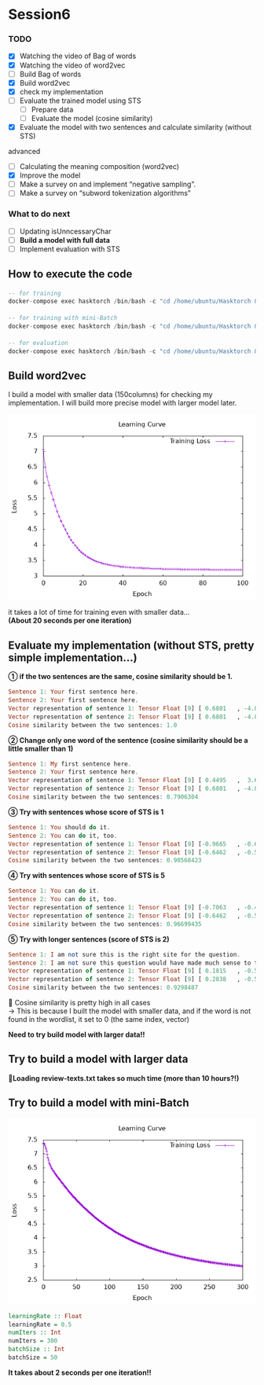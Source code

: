 # Session6
### TODO
- [x] Watching the video of Bag of words 
- [x] Watching the video of  word2vec
- [ ] Build Bag of words 
- [x] Build word2vec
- [x] check my implementation
- [ ] Evaluate the trained model using STS
    - [ ] Prepare data
    - [ ] Evaluate the model (cosine similarity)   
- [x] Evaluate the model with two sentences and calculate similarity (without STS)

advanced  
- [ ] Calculating the meaning composition (word2vec)
- [x] Improve the model
- [ ] Make a survey on and implement “negative sampling”.
- [ ] Make a survey on “subword tokenization algorithms”

### What to do next
- [ ] Updating isUnncessaryChar
- [ ] **Build a model with full data**
- [ ] Implement evaluation with STS

## How to execute the code
```haskell
-- for training
docker-compose exec hasktorch /bin/bash -c "cd /home/ubuntu/Hasktorch && stack run session6-word2vec"

-- for training with mini-Batch
docker-compose exec hasktorch /bin/bash -c "cd /home/ubuntu/Hasktorch && stack run session6-word2vec-mini"

-- for evaluation
docker-compose exec hasktorch /bin/bash -c "cd /home/ubuntu/Hasktorch && stack run session6-word2vec-eval"
```

## Build word2vec
I build a model with smaller data (150columns) for checking my implementation. I will build more precise model with larger model later.

![](charts/word2vec_150_itr100_LearningCurve.png)

it takes a lot of time for training even with smaller data...  
**(About 20 seconds per one iteration)**

## Evaluate my implementation (without STS, pretty simple implementation...)

**① if the two sentences are the same, cosine similarity should be 1.** 
``` haskell
Sentence 1: Your first sentence here.
Sentence 2: Your first sentence here.
Vector representation of sentence 1: Tensor Float [9] [ 0.6801   , -4.8247e-2,  0.5427   ,  0.1331   ,  0.6641   ,  0.2208   , -0.2965   ,  0.5097   , -0.1879   ]
Vector representation of sentence 2: Tensor Float [9] [ 0.6801   , -4.8247e-2,  0.5427   ,  0.1331   ,  0.6641   ,  0.2208   , -0.2965   ,  0.5097   , -0.1879   ]
Cosine similarity between the two sentences: 1.0
```

**② Change only one word of the sentence (cosine similarity should be a little smaller than 1)**  
```haskell
Sentence 1: My first sentence here.
Sentence 2: Your first sentence here.
Vector representation of sentence 1: Tensor Float [9] [ 0.4495   ,  3.6553e-2,  0.7324   ,  0.3811   ,  0.3790   ,  0.9428   , -0.9673   ,  1.2678   ,  9.6277e-4]
Vector representation of sentence 2: Tensor Float [9] [ 0.6801   , -4.8247e-2,  0.5427   ,  0.1331   ,  0.6641   ,  0.2208   , -0.2965   ,  0.5097   , -0.1879   ]
Cosine similarity between the two sentences: 0.7906304
```

**③ Try with sentences whose score of STS is 1**  
```haskell
Sentence 1: You should do it.
Sentence 2: You can do it, too.
Vector representation of sentence 1: Tensor Float [9] [-0.9665   , -0.6121   , -0.3162   ,  2.0432   , -0.6591   ,  9.9336e-2,  0.7142   , -0.7231   , -1.2685   ]
Vector representation of sentence 2: Tensor Float [9] [-0.6462   , -0.5098   , -0.2024   ,  2.5507   , -0.1247   , -0.7358   ,  1.3034   , -0.6771   , -0.8282   ]
Cosine similarity between the two sentences: 0.90568423
```

**④ Try with sentences whose score of STS is 5**  
```haskell
Sentence 1: You can do it.
Sentence 2: You can do it, too.
Vector representation of sentence 1: Tensor Float [9] [-0.7063   , -0.4049   , -1.3095e-2,  2.6240   , -0.7863   , -0.6326   ,  1.1329   , -1.0934   , -0.6357   ]
Vector representation of sentence 2: Tensor Float [9] [-0.6462   , -0.5098   , -0.2024   ,  2.5507   , -0.1247   , -0.7358   ,  1.3034   , -0.6771   , -0.8282   ]
Cosine similarity between the two sentences: 0.96699435
```

**⑤ Try with longer sentences (score of STS is 2)**  
```haskell
Sentence 1: I am not sure this is the right site for the question.
Sentence 2: I am not sure this question would have made much sense to the Romans themselves.
Vector representation of sentence 1: Tensor Float [9] [ 0.1815   , -0.5414   ,  0.2092   ,  2.3660   ,  0.7186   ,  4.0874e-2,  0.5807   ,  0.4891   ,  8.5605e-3]
Vector representation of sentence 2: Tensor Float [9] [ 0.2838   , -0.5506   , -0.2668   ,  2.2505   ,  4.9591e-2, -0.2928   ,  0.5742   ,  0.1689   , -0.2026   ]
Cosine similarity between the two sentences: 0.9298487
```

🌟 Cosine similarity is pretty high in all cases   
→ This is because I built the model with smaller data, and if the word is not found in the wordlist, it set to 0 (the same index, vector)

**Need to try build model with larger data!!**

## Try to build a model with larger data
**🌟Loading review-texts.txt takes so much time (more than 10 hours?!)**


## Try to build a model with mini-Batch
![](charts/word2vec_mini_itr300_LearningCurve.png)
```haskell
learningRate :: Float
learningRate = 0.5
numIters :: Int
numIters = 300
batchSize :: Int
batchSize = 50
```
**It takes about 2 seconds per one iteration!!**
